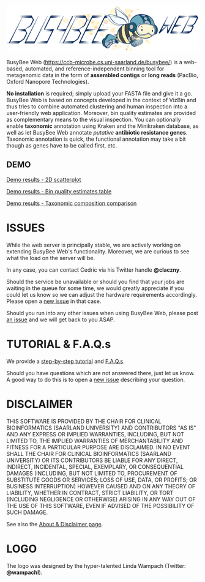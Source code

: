 &nbsp;&nbsp;&nbsp;&nbsp;&nbsp;&nbsp;&nbsp;&nbsp;&nbsp;&nbsp;&nbsp;&nbsp;![BusyBee Web - metagenomic data analysis by bootstrapped supervised binning and annotation](images/Busybee_web_on_right_side_medium_size_low_res.png)

BusyBee Web (https://ccb-microbe.cs.uni-saarland.de/busybee/) is a web-based, automated, and reference-independent binning tool for metagenomic data in the form of **assembled contigs** or **long reads** (PacBio, Oxford Nanopore Technologies).

**No installation** is required; simply upload your FASTA file and give it a go.
BusyBee Web is based on concepts developed in the context of VizBin and thus tries to combine automated clustering and human inspection into a user-friendly web application.
Moreover, bin quality estimates are provided as complementary means to the visual inspection.
You can optionally enable **taxonomic** annotation using Kraken and the Minikraken database, as well as let BusyBee Web annotate *putative* **antibiotic resistance genes**.
Taxonomic annotation is quick, the functional annotation may take a bit though as genes have to be called first, etc.

## DEMO

[Demo results - 2D scatterplot](images/results.scatterplot_abx.png)

[Demo results - Bin quality estimates table](images/results.bin_quality_table.png)

[Demo results - Taxonomic composition comparison](images/results.taxonomic_composition_compared.png)

# ISSUES
While the web server is principally stable, we are actively working on extending BusyBee Web's functionality.
Moreover, we are curious to see what the load on the server will be.

In any case, you can contact Cedric via his Twitter handle **@claczny**.

Should the service be unavailable or should you find that your jobs are waiting in the queue for some time, we would greatly appreciate if you could let us know so we can adjust the hardware requirements accordingly.
Please open a [new issue](https://github.com/claczny/busybee_web/issues/new) in that case.

Should you run into any other issues when using BusyBee Web, please post [an issue](https://github.com/claczny/busybee_web/issues/new) and we will get back to you ASAP.

# TUTORIAL & F.A.Q.s
We provide a [step-by-step tutorial](https://ccb-microbe.cs.uni-saarland.de/busybee/tutorial/) and [F.A.Q.s](https://ccb-microbe.cs.uni-saarland.de/busybee/fqa/).

Should you have questions which are not answered there, just let us know.
A good way to do this is to open a [new issue](https://github.com/claczny/busybee_web/issues/new) describing your question.

# DISCLAIMER
THIS SOFTWARE IS PROVIDED BY THE CHAIR FOR CLINICAL BIOINFORMATICS (SAARLAND UNIVERSITY) AND CONTRIBUTORS "AS IS" AND ANY EXPRESS OR IMPLIED WARRANTIES, INCLUDING, BUT NOT LIMITED TO, THE IMPLIED WARRANTIES OF MERCHANTABILITY AND FITNESS FOR A PARTICULAR PURPOSE ARE DISCLAIMED. IN NO EVENT SHALL THE CHAIR FOR CLINICAL BIOINFORMATICS (SAARLAND UNIVERSITY) OR ITS CONTRIBUTORS BE LIABLE FOR ANY DIRECT, INDIRECT, INCIDENTAL, SPECIAL, EXEMPLARY, OR CONSEQUENTIAL DAMAGES (INCLUDING, BUT NOT LIMITED TO, PROCUREMENT OF SUBSTITUTE GOODS OR SERVICES; LOSS OF USE, DATA, OR PROFITS; OR BUSINESS INTERRUPTION) HOWEVER CAUSED AND ON ANY THEORY OF LIABILITY, WHETHER IN CONTRACT, STRICT LIABILITY, OR TORT (INCLUDING NEGLIGENCE OR OTHERWISE) ARISING IN ANY WAY OUT OF THE USE OF THIS SOFTWARE, EVEN IF ADVISED OF THE POSSIBILITY OF SUCH DAMAGE. 

See also the [About & Disclaimer page](https://ccb-microbe.cs.uni-saarland.de/busybee/about/).

# LOGO
The logo was designed by the hyper-talented Linda Wampach (Twitter: **@wampachl**).
